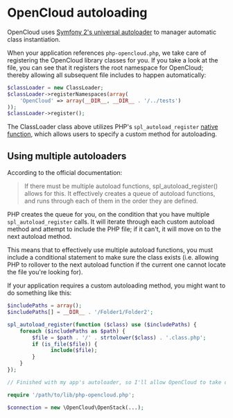 # OpenCloud autoloading

OpenCloud uses [Symfony 2's universal autoloader](https://github.com/symfony/symfony/blob/master/src/Symfony/Component/ClassLoader/UniversalClassLoader.php) to manager automatic class instantiation.

When your application references `php-opencloud.php`, we take care of registering the OpenCloud library classes for you. If you take a look at the file, you can see that it registers the root namespace for OpenCloud; thereby allowing all subsequent file includes to happen automatically:

```php
$classLoader = new ClassLoader;
$classLoader->registerNamespaces(array(
    'OpenCloud' => array(__DIR__, __DIR__ . '/../tests')
));
$classLoader->register();
```

The ClassLoader class above utilizes PHP's `spl_autoload_register` [native function](http://php.net/manual/en/function.spl-autoload-register.php), which allows users to specify a custom method for autoloading.

## Using multiple autoloaders

According to the official documentation:

> If there must be multiple autoload functions, spl_autoload_register() allows for this. It effectively creates a queue of autoload functions, and runs through each of them in the order they are defined.

PHP creates the queue for you, on the condition that you have multiple `spl_autoload_register` calls. It will iterate through each custom autoload method and attempt to include the PHP file; if it can't, it will move on to the next autoload method.

This means that to effectively use multiple autoload functions, you must include a conditional statement to make sure the class exists (i.e. allowing PHP to rollover to the next autoload function if the current one cannot locate the file you're looking for).

If your application requires a custom autoloading method, you might want to do something like this:

```php
$includePaths = array();
$includePaths[] = __DIR__ . '/Folder1/Folder2';

spl_autoload_register(function ($class) use ($includePaths) {
    foreach ($includePaths as $path) {
        $file = $path . '/' . strtolower($class) . '.class.php';
        if (is_file($file)) {
              include($file);
        }
    }
});

// Finished with my app's autoloader, so I'll allow OpenCloud to take over...

require '/path/to/lib/php-opencloud.php';

$connection = new \OpenCloud\OpenStack(...);

```
